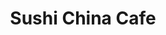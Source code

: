 ---
layout: place
title: "Sushi China Cafe"
permalink: /georgia/morrow/sushi-china-cafe.html
stateAbbr: GA
stateName: Georgia
cityName: Morrow
seo:
  name: "Sushi China Cafe"
  type: Restaurant
  links: null
description: "Looking for sushi in Morrow, Georgia? Check out Sushi China Cafe for a delightful Japanese dining experience. Enjoy a variety of sushi and other dishes in a ..."
place_id: ChIJRXmgmE759IgRvTVY64AHhn8
photos:
  - name: >-
      places/ChIJRXmgmE759IgRvTVY64AHhn8/photos/AeeoHcIrb1PfaAgQ4u8MyOKaek3dsIUp2HOSAlqQE_Aam5fZeaJMFhQWh29EVkqaQVHh4Zi0mjnBCe8__f98_KxFXow2kynXk4u2jQYo9_LwkqR5bKOuKypB-YOJFOXfBl8IHYTZMaKvmDuEoU26mxIiPdw1MJAingQZ6poBVvvErHr84qhCIbw4YpbsF1vuT-dhi_BI9Dj6QoK4b3DxoN8l_EyoIshkKYtmsk0UmphE6lOca34LLau0qP96isFZHqJbj8zVBbMLwPGsch1RJDmMoz7GSe2k71TZ2nBYsZ-GIbbTdHt_aZ2akOxqQRTimMSEvUMrajDmUE5m158xJ0Cc4a6IaBHANQ1hnWNazyWQzUrra9Gu2dl5VsKiAU0dbnsXx09E5Wmfc0lVE0kOECpoi_k8EDzHqHtBzJZpVX4TCLGVyw
    widthPx: 4000
    heightPx: 3000
    authorAttributions:
      - displayName: John Seigler
        uri: https://maps.google.com/maps/contrib/102647168433403080501
        photoUri: >-
          https://lh3.googleusercontent.com/a/ACg8ocJUr-ZZegoL5WpgcnCqAEvfYK4D2xDQcp140kBtMrmy0dzMWw=s100-p-k-no-mo
    flagContentUri: >-
      https://www.google.com/local/imagery/report/?cb_client=maps_api_places.places_api&image_key=!1e10!2sCIHM0ogKEICAgICnnL6mNQ&hl=en-US
    googleMapsUri: >-
      https://www.google.com/maps/place//data=!3m4!1e2!3m2!1sCIHM0ogKEICAgICnnL6mNQ!2e10!4m2!3m1!1s0x88f4f94e98a07945:0x7f860780eb5835bd
  - name: >-
      places/ChIJRXmgmE759IgRvTVY64AHhn8/photos/AeeoHcKrCLxAl7cvBrczulTsQyfnD_MUkGKznsDTtfzreAmjvroremrYGlHqKiB0Ilr-q4GWytFLaDGGmBFztOOzMd31jcO6d5kfci6Wzw9H_rCvChL_kWTcb71B6_TPEgJXaSihhmyYCGt3AvSuNVXEyzKvz9--2USPCRcfe1Wj_1nu2ADjZMlkAHla_4QRb1JuB5OCai29O0QZqxnlsf5kVi--zQRr6bldITrkFjwKfXggAp5iFWQia-_Dt9PwvleEH_2Cg1J5P_M7sQaJO0zcOMx0cZCle7od_mCyNU9Dclq2BY1ycQ1oePIqC3W2JqTuZ-PAcHI39GlssvFwLoKqr8501Sfkz453P6sKz5ekSFfaCwqhrhZ_BeOmDeYGHoDBqHO1NRE08OHpYHeo4FKKg1prkF8Zqq1XEzonauxlrJMxyXM
    widthPx: 4800
    heightPx: 3600
    authorAttributions:
      - displayName: A. Ori
        uri: https://maps.google.com/maps/contrib/117763257897538244233
        photoUri: >-
          https://lh3.googleusercontent.com/a-/ALV-UjVvbCpEH5ZFYYQy2TuhRyc1N7EE5tIqOuXtiKqrOqRAKo05C5fF=s100-p-k-no-mo
    flagContentUri: >-
      https://www.google.com/local/imagery/report/?cb_client=maps_api_places.places_api&image_key=!1e10!2sCIHM0ogKEICAgIC64Lfb2AE&hl=en-US
    googleMapsUri: >-
      https://www.google.com/maps/place//data=!3m4!1e2!3m2!1sCIHM0ogKEICAgIC64Lfb2AE!2e10!4m2!3m1!1s0x88f4f94e98a07945:0x7f860780eb5835bd
  - name: >-
      places/ChIJRXmgmE759IgRvTVY64AHhn8/photos/AeeoHcLCQyvRriHffnLPGsRCwWh6cbqqc0K3FIennxv9ZfkOolZnnsz3lZ6MpcPl_AP5JTieByaDGb-fMaylLLHA2Rj1GmB3tJbaGKEh12YjeEI4M0NBRKZqBj2Gn23zvfptfJK1l8KSjmCBgtTYvmz9P0YVaV-tdcjI1fBxNQypKhBn1ndxPhCxREJHk8pRvOlVf3T5joMchVB2ij8vIsSZXNYHY3MBFtHb_fYhIz4QOEO1jRBGmZajI4NsjMrJDL_IudTr5gLzc1ux4zzMa-4zbbG-Loi4UL28n6j5qmCSFRmqtNwy_9iD0394bvQj0DKBmMdUZZDsfAOG-O-o0zdvL8KYecg5yPY_VfpyQ_YNf5o_Mp-or0_sx0uxXisVipL6tziGXUWv7pplOUbs3eFvaEz5lU90tVUOl34M72jatsmVEZU5
    widthPx: 4000
    heightPx: 3000
    authorAttributions:
      - displayName: John Seigler
        uri: https://maps.google.com/maps/contrib/102647168433403080501
        photoUri: >-
          https://lh3.googleusercontent.com/a/ACg8ocJUr-ZZegoL5WpgcnCqAEvfYK4D2xDQcp140kBtMrmy0dzMWw=s100-p-k-no-mo
    flagContentUri: >-
      https://www.google.com/local/imagery/report/?cb_client=maps_api_places.places_api&image_key=!1e10!2sCIHM0ogKEICAgICnnL6m9QE&hl=en-US
    googleMapsUri: >-
      https://www.google.com/maps/place//data=!3m4!1e2!3m2!1sCIHM0ogKEICAgICnnL6m9QE!2e10!4m2!3m1!1s0x88f4f94e98a07945:0x7f860780eb5835bd
  - name: >-
      places/ChIJRXmgmE759IgRvTVY64AHhn8/photos/AeeoHcL4jARkSBCDohSduh34jsiOXq-DzysIEsOdQCp3k6D109zKipvuTjZOFuQgTd5FOL21uZX6R3ihyT0nXYbjkazONB-V5pkICbubRtNVqtPCVUe2O4UPZf9ONJqu1nfEsNsEGOYpOtmlUus6w07OUrJwCePyT-bIPPPgUc8wb24iGH4o1H9yWo6-ltyzxFV_8UkILc_saw9Ax7pWBusrIYfMyrdgnV1yxR4apI6u7RM34BZ8lPKPhNAoKTZllmPMD1CSW7RHhHpPzRQvbRUHvQ86PGNkDldeGUsgU8kxmghESdEL8dRjgzr4RK2yPY2sHxPzhqlI5OEkj4aK5ov1SHCapO2REdsAP08Z_g-gWGSOMyYLj5mTx-VfGeBKGXmNns2x1aSfVeE9UEM7n4wc79MXgd7LwnxxWd0Y-W9Vl5DkVMsy
    widthPx: 1567
    heightPx: 1567
    authorAttributions:
      - displayName: Sherita Avent
        uri: https://maps.google.com/maps/contrib/109458805363281715000
        photoUri: >-
          https://lh3.googleusercontent.com/a-/ALV-UjVnMPVbgnXxvXgSMIhoxciHeauloMCSHWGEVj9KZnYzV6_OO5_mlA=s100-p-k-no-mo
    flagContentUri: >-
      https://www.google.com/local/imagery/report/?cb_client=maps_api_places.places_api&image_key=!1e10!2sCIHM0ogKEICAgIDT8s7y0gE&hl=en-US
    googleMapsUri: >-
      https://www.google.com/maps/place//data=!3m4!1e2!3m2!1sCIHM0ogKEICAgIDT8s7y0gE!2e10!4m2!3m1!1s0x88f4f94e98a07945:0x7f860780eb5835bd
  - name: >-
      places/ChIJRXmgmE759IgRvTVY64AHhn8/photos/AeeoHcL57RxX4C16e7MMTmMlYSDSHxxHbEDCzrWsB6fqufdYKzH0LOHaVm8AwOSgW1oav_xxf79OVPwthWAyfsTvUWgWN_tQp06itS9Q_Pa5yQ-x_dcdyMC47jGyk61uOi_Xu-ITemIkPx_6ZT9N8KkMbnltEcxNV50O2-2cEJb8RDkv-SmUM3o2LuE3n9hGTyE2hD6u0mPudc233yzg_kEKHqwJTFxK9HqBQ-CMOI8L7iJXVBNBjc9IeYjv9kRwlIkNWnroIs0V68pTUY-hJKlZbHHO1MTEQPzjAjmVrBL9sLhR9yEqRW3zbOhHRGQYjFmV24UOeXD4p_XZ1ToXgkbUcyfG3ODox-WxBYgBjs9CXcIU90p8SW97FID8-liOVxiOhEY2MZl7LhZvN8TBpiVRBrteJCFCiH9qXeOTXl3nrJIL7Tub
    widthPx: 3024
    heightPx: 4032
    authorAttributions:
      - displayName: ganktown durt
        uri: https://maps.google.com/maps/contrib/100528040784947418751
        photoUri: >-
          https://lh3.googleusercontent.com/a-/ALV-UjUwKolJQxeD1iShiV1hXZ85br9KtVWHIJ1C0jY_2-nDIft9840A=s100-p-k-no-mo
    flagContentUri: >-
      https://www.google.com/local/imagery/report/?cb_client=maps_api_places.places_api&image_key=!1e10!2sCIHM0ogKEICAgICRoaXA2QE&hl=en-US
    googleMapsUri: >-
      https://www.google.com/maps/place//data=!3m4!1e2!3m2!1sCIHM0ogKEICAgICRoaXA2QE!2e10!4m2!3m1!1s0x88f4f94e98a07945:0x7f860780eb5835bd
  - name: >-
      places/ChIJRXmgmE759IgRvTVY64AHhn8/photos/AeeoHcLCIurX7pAX0Xr-EW1dJ5doIWf5en9RTEBQAdhy0HX54r2PCeaKZNv5B24n-bXeleaRQHcJQJ7xalv7hzYRvYz-izCwErm-S_8GyAKSM0UHBlUAKxPzaxh9LRxjmrUJYFPHqlwP2YaWA8V5c2hmiLn3TrxjK7XYXL58lKyi83eZWZf4TeU97dSb8yRgn14tqc7RVRfsm9u8QPCjtVFnd_8pfzqSZaHIDPqYYls-p0S1sadjuZXPeGhD78gipAe7_4C69hdsnMpVqh_kCIJBjTglME70UoqmOSUcu2PZYw4XeuOs76VTpNzpHzzvpCVGuWsUapcj5GCqVQlt5J8vMPUFEdIyzimdMCIZO5wz66VpyCzupXJTUc0i0xQ9rB4u6kv4orIA1FSfZVJYRgTp2nKZTZmXdhb9BvXg_BpF_yynUQ
    widthPx: 2268
    heightPx: 4032
    authorAttributions:
      - displayName: Nafis Zahir
        uri: https://maps.google.com/maps/contrib/117381443006090754599
        photoUri: >-
          https://lh3.googleusercontent.com/a-/ALV-UjWvA_2WsEJMps3OU_RsvvZrhas_gNqjF4tMXs4v3XY9VUq-KQxW1g=s100-p-k-no-mo
    flagContentUri: >-
      https://www.google.com/local/imagery/report/?cb_client=maps_api_places.places_api&image_key=!1e10!2sCIHM0ogKEICAgICbtNqgdQ&hl=en-US
    googleMapsUri: >-
      https://www.google.com/maps/place//data=!3m4!1e2!3m2!1sCIHM0ogKEICAgICbtNqgdQ!2e10!4m2!3m1!1s0x88f4f94e98a07945:0x7f860780eb5835bd
  - name: >-
      places/ChIJRXmgmE759IgRvTVY64AHhn8/photos/AeeoHcILzYAYASEazo2dNo54h924xvradUjTC2uLtZVWY9ZCSAwVUmVtfOKmnDJCw2DiIwq8H53VDRw8YRq1D8zwCmX9dB22cJZRV69jPebtdXpsOyKQEKEcFMEr4Vzq1Ww3GAGQ7ToDv8DQoCiOoXpUfL8rGWQ38GVwEbXHLcEu4t97bPc0SksycWjQm-zsRbLg5xwj0uVKWzMIsKMPM2eRon6n5dzxq6GfmR7yOZDxeoeqgjlhtkqqITjs7MDTCZUnj_4XtblPosDecYTullBEKjMj8KeS0E20dyWQw3f_pZbjKfUoJg93GQXE0ccSTl8Lfx4J6lPOwhVSmxZ0PBc1fUzIEJ3h7evq3LWPdJDNX-g9vZKEJki7YiD-QkqtcT5cH-0O11uaODtrQ19DmBALnEjOpzR4GfSxc7uiiIFCH43Z8q4
    widthPx: 1080
    heightPx: 1920
    authorAttributions:
      - displayName: >-
          LlIlsjfjLlLliIiIiilsldlf lsLllLzlskffjdndkjdjdkdjf
          (Gpvpvlfldmnsfmvklf)
        uri: https://maps.google.com/maps/contrib/107806104028883064530
        photoUri: >-
          https://lh3.googleusercontent.com/a/ACg8ocJqYp1RBINPVOj902KneqiR2m4i1zIiDQGX6BselqGYP1e61Xc=s100-p-k-no-mo
    flagContentUri: >-
      https://www.google.com/local/imagery/report/?cb_client=maps_api_places.places_api&image_key=!1e10!2sCIHM0ogKEICAgICkurHvogE&hl=en-US
    googleMapsUri: >-
      https://www.google.com/maps/place//data=!3m4!1e2!3m2!1sCIHM0ogKEICAgICkurHvogE!2e10!4m2!3m1!1s0x88f4f94e98a07945:0x7f860780eb5835bd
  - name: >-
      places/ChIJRXmgmE759IgRvTVY64AHhn8/photos/AeeoHcI7HkspiYw0tz991rFvcsWAMgn1zJCBm5lKFqF-hu7IlC0Xim_YYf03hQm16k3ECxU64mDqRBJ5FGs0NNXPEv4xUQK_77EmVtEaFEQUFAM9gqSlYW7HwpoQKLrf63DA5YZZSCmmzvJelNDRmg7K6gBTpCl3ltZsyo9ewT5GQgzLC5HPrJVKI71Bm924nuGt6ghAlc5wTcForJOQsUm72C2ow84PMfaDhYelTMu84Sek2rwHJlgfzffP77uFcJYW7cU50l0FfoMLH_8ixGg7r9yaG5bJb59xyNM1-iFZdAxOSpay2n1_OYHlmtuqo6XQIM-ab-yBVcOd4jLSGpvwWBdD4Q0qtHC1odcMXKh-7_IYSZvSU_whtOU61bLXlYYUQNDb--e05OD2xvtsvHZAEEthqnf5UbVGz1Y4xuMXvm934A
    widthPx: 1080
    heightPx: 1920
    authorAttributions:
      - displayName: VC VC
        uri: https://maps.google.com/maps/contrib/113490325697992046709
        photoUri: >-
          https://lh3.googleusercontent.com/a-/ALV-UjWsKt8OLK7LrIp5XqblHJ4k9DLm0DBurFaefe5mg2RJH2sjA15BYw=s100-p-k-no-mo
    flagContentUri: >-
      https://www.google.com/local/imagery/report/?cb_client=maps_api_places.places_api&image_key=!1e10!2sCIHM0ogKEICAgIC97OOVYA&hl=en-US
    googleMapsUri: >-
      https://www.google.com/maps/place//data=!3m4!1e2!3m2!1sCIHM0ogKEICAgIC97OOVYA!2e10!4m2!3m1!1s0x88f4f94e98a07945:0x7f860780eb5835bd
  - name: >-
      places/ChIJRXmgmE759IgRvTVY64AHhn8/photos/AeeoHcLbpV94gYiHFYjhiYLHaKjoxH_7_g0OeEVh_PbW0wsN6UrhXoCHAq1qT4W2JUVcZnkJL7FokTPBYKALlASGoQGdTACV1nEqkV-Fl0rlSv0nNFRAfFg-bhunJFMuVUnOwQzsjU71AWTTC31jKnaPUHUpMFE7E_QtlLLG2CIdc7VtaxHvJQ4mkB0fE0CbCwceF3M8YrFhHuMGIkazN67KnsWvjF3PHoVylI_Y4O4UwwOe8jz4DiCk8_RCl7fTAjxJTZg1YHEEKd3dgmyHIvMZnZL4bCy68SKXRdKy7-dxjwisOs6u4GvsqZsDexenVgQXWsHqh0BmlItrpYGOQSPjMIYQ3QOvapa-z51xadk2FXphcdQtfQeyPGYd6Jobkbcj8OfeIw1wBv5-3mPB00QInyxVTVMgO8TT081Vo0ta4twLXg
    widthPx: 3024
    heightPx: 4032
    authorAttributions:
      - displayName: Kiah Jones
        uri: https://maps.google.com/maps/contrib/101360349500873014754
        photoUri: >-
          https://lh3.googleusercontent.com/a-/ALV-UjVC_pgHJLoNWBy4vBnIeSi8mgIdZnwYs9Z4E7lrGdlrB70aog8l=s100-p-k-no-mo
    flagContentUri: >-
      https://www.google.com/local/imagery/report/?cb_client=maps_api_places.places_api&image_key=!1e10!2sCIHM0ogKEICAgID2j9ngLg&hl=en-US
    googleMapsUri: >-
      https://www.google.com/maps/place//data=!3m4!1e2!3m2!1sCIHM0ogKEICAgID2j9ngLg!2e10!4m2!3m1!1s0x88f4f94e98a07945:0x7f860780eb5835bd
  - name: >-
      places/ChIJRXmgmE759IgRvTVY64AHhn8/photos/AeeoHcLlWnSS01pwrDqah98lBVnEjjWp4N0rygYa_Y2Pz5xf39QYtOUHZ4pz4JpfpzIrNim5xUFzpZdVWaL0Ltp7ZqN-mYLqtC95i8x3TShv2_mpefvXuxv-W1woU8po25SUuw4SzLEUua5dUcaV0jkRKYI9952KOMbVTy-ZeJcowWDmSZFh7lHteJ1sHdE_BWm8Qbuo0htcj0f2KYpCoVAxJHepIk3DNTdY16gtyujvHmD5sDPaGWTznfWY9NFvId_O2sKYDtjMh3lttsv5KFOA8LLYgUdLJrd0C2B2Ej_Rkjam7QfxrLmT25oogyMirwu2AUpzQTNHQqPE7BNtIchxn4J1Apx57mAdYnLh0kW1KrwAfxaVwtQJ0JzVYDyOIcxP2qiXmR4XX9WVznSTs2vbEbk5-2Lx9JUJYIrANWl9naUQ7Y3p
    widthPx: 4032
    heightPx: 3024
    authorAttributions:
      - displayName: Brittney P
        uri: https://maps.google.com/maps/contrib/118010370478298716661
        photoUri: >-
          https://lh3.googleusercontent.com/a-/ALV-UjWBDlzsYgpvzasKkVRy6auCZTRY4s8LpftP-PGQe8galJxzp-UT=s100-p-k-no-mo
    flagContentUri: >-
      https://www.google.com/local/imagery/report/?cb_client=maps_api_places.places_api&image_key=!1e10!2sCIHM0ogKEICAgIDOsIiAigE&hl=en-US
    googleMapsUri: >-
      https://www.google.com/maps/place//data=!3m4!1e2!3m2!1sCIHM0ogKEICAgIDOsIiAigE!2e10!4m2!3m1!1s0x88f4f94e98a07945:0x7f860780eb5835bd
address: 1500 Mt Zion Rd, Morrow, GA 30260, USA
street: 1500 Mt Zion Rd
city: Morrow
state: GA
zip: '30260'
country: USA
neighborhood: null
latitude: '33.571914'
longitude: '-84.339537'
accessibility_options:
  wheelchairAccessibleParking: true
  wheelchairAccessibleEntrance: true
  wheelchairAccessibleRestroom: true
  wheelchairAccessibleSeating: true
business_status: OPERATIONAL
name: Sushi China Cafe
google_maps_links:
  directionsUri: >-
    https://www.google.com/maps/dir//''/data=!4m7!4m6!1m1!4e2!1m2!1m1!1s0x88f4f94e98a07945:0x7f860780eb5835bd!3e0
  placeUri: https://maps.google.com/?cid=9189040339981710781
  writeAReviewUri: >-
    https://www.google.com/maps/place//data=!4m3!3m2!1s0x88f4f94e98a07945:0x7f860780eb5835bd!12e1
  reviewsUri: >-
    https://www.google.com/maps/place//data=!4m4!3m3!1s0x88f4f94e98a07945:0x7f860780eb5835bd!9m1!1b1
  photosUri: >-
    https://www.google.com/maps/place//data=!4m3!3m2!1s0x88f4f94e98a07945:0x7f860780eb5835bd!10e5
primary_type: Chinese Restaurant
opening_hours:
  regular: null
  current: null
secondary_opening_hours:
  regular:
    weekdayDescriptions: null
    type: null
  current:
    weekdayDescriptions: null
    type: null
phone: null
price_level: null
price_range: null
rating: null
rating_count: 0
website: null
reviews: null
parking_options: null
payment_options: null
allow_dogs: null
curbside_pickup: null
delivery: null
dine_in: null
good_for_children: null
good_for_groups: null
good_for_sports: null
live_music: null
menu_for_children: null
outdoor_seating: null
reservable: null
restroom: null
serves_beer: null
serves_breakfast: null
serves_brunch: null
serves_cocktails: null
serves_coffee: null
serves_dinner: null
serves_dessert: null
serves_lunch: null
serves_vegetarian_food: null
serves_wine: null
takeout: null
summary: null

---